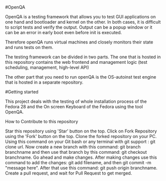 #OpenQA

OpenQA is a testing framework that allows you to test GUI applications on one hand and bootloader and kernel on the other. In both cases, it is difficult to script tests and verify the output. Output can be a popup window or it can be an error in early boot even before init is executed.

Therefore openQA runs virtual machines and closely monitors their state and runs tests on them.

The testing framework can be divided in two parts. The one that is hosted in this repository contains the web frontend and management logic (test scheduling, management, high-level API)

The other part that you need to run openQA is the OS-autoinst test engine that is hosted in a separate repository.


#Getting started

This project deals with the testing of whole installation process of the Fedora 28 and the On screen Keyboard of the Fedora using the tool OpenQA.

How to Contribute to this repository

Star this repository using 'Star' button on the top.
Click on Fork Repository using the 'Fork' button on the top.
Clone the forked repository on your PC. Using this command on your Git bash or any terminal with git support : git clone url.
Now create a new branch with this command: git branch branchname and then use that branch by this command: git checkout         branchname.
Go ahead and make changes.
After making changes use this command to add the changes: git add filename, and then git commit -m "message here".
After that use this command: git push origin branchname.
Create a pull request, and wait for Pull Request to get merged.

